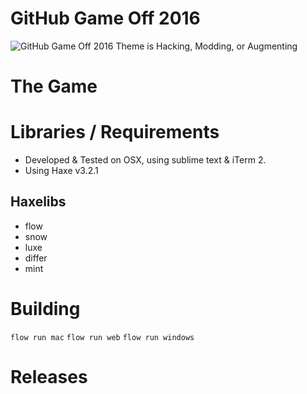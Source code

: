 # GitHub Game Off 2016

![GitHub Game Off 2016 Theme is Hacking, Modding, or Augmenting](https://cloud.githubusercontent.com/assets/121322/19498019/d8827370-9543-11e6-82d8-6da822b6147b.png)

# The Game


# Libraries / Requirements

* Developed & Tested on OSX, using sublime text & iTerm 2.
* Using Haxe v3.2.1

## Haxelibs

* flow
* snow
* luxe
* differ
* mint



# Building

```flow run mac```
```flow run web```
```flow run windows```


# Releases

